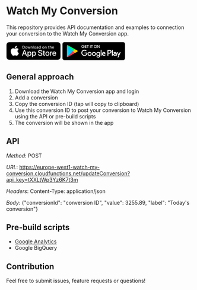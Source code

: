 # Watch My Conversion
This repository provides API documentation and examples to connection your conversion to the Watch My Conversion app.

<a target="_blank" href="https://apps.apple.com/us/app/watchmyconversion/id1536934658"><img src="docs/assets/img/apple-store-badge.png" alt="Download on the App Store" height="50"/></a>
<a target="_blank" href="https://play.google.com/store/apps/details?id=nl.wewantweb.watchmyconversion"><img src="docs/assets/img/google-play-badge.png" alt="Get on Google Play" height="50"/></a>


## General approach
1. Download the Watch My Conversion app and login
2. Add a conversion
3. Copy the conversion ID (tap will copy to clipboard)
4. Use this conversion ID to post your conversion to Watch My Conversion using the API or pre-build scripts
5. The conversion will be shown in the app

## API
*Method*: POST

*URL*: https://europe-west1-watch-my-conversion.cloudfunctions.net/updateConversion?api_key=tXXLtWp3Yz6K7t3m

*Headers*: Content-Type: application/json

*Body*: {"conversionId": "conversion ID", "value": 3255.89, "label": "Today's conversion"}


## Pre-build scripts
- [Google Analytics](examples/google-analytics/README.md)
- Google BigQuery

## Contribution
Feel free to submit issues, feature requests or questions!
